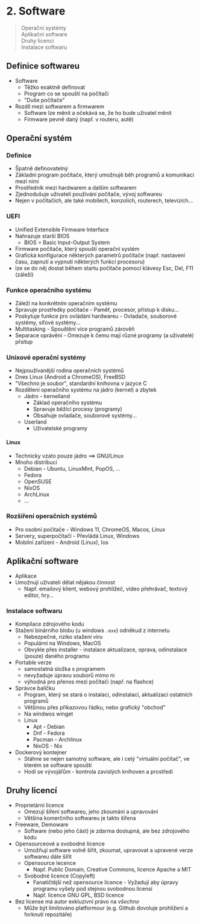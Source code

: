 # 2. Software

> Operační systémy \
> Aplikační software \
> Druhy licencí \
> Instalace softwaru

## Definice softwareu

- Software
  - Těžko exaktně definovat
  - Program co se spouští na počítači
  - "Duše počítače"
- Rozdíl mezi softwarem a firmwarem
  - Software lze měnit a očekává se, že ho bude uživatel měnit
  - Firmware pevně daný (např. v routeru, autě)

## Operační systém

### Definice

- Špatně definovatelný
- Základní program počítače, který umožnujě běh programů a komunikaci mezi nimi
- Prostředník mezi hardwarem a dalším softwarem
- Zjednodušuje uživateli používání počítače, vývoj softwareu
- Nejen v počítačích, ale také mobilech, konzolích, routerech, televizích...

### UEFI

- Unified Extensible Firmware Interface
- Nahrazuje starší BIOS
  - BIOS = Basic Input-Output System
- Firmware počítače, který spouští operační systém
- Grafická konfigurace některých parametrů počítače (např. nastavení času, zapnutí a vypnutí některých funkcí procesoru)
- lze se do něj dostat během startu počítače pomocí klávesy Esc, Del, F11 (záleží)

### Funkce operačního systému

- Záleží na konkrétním operačním systému
- Spravuje prostředky počítače - Paměť, procesor, přístup k disku...
- Poskytuje funkce pro ovládání hardwareu - Ovladače, souborové systémy, síťové systémy...
- Multitasking - Spouštění více programů zárověň
- Separace oprávění - Omezuje k čemu mají různé programy (a uživatelé) přsítup

### Unixové operační systémy

- Nejpoužívanější rodina operačních systémů
- Dnes Linux (Android a ChromeOS), FreeBSD
- "Všechno je soubor", standardní knihovna v jazyce C
- Rozdělení operačního systému na jádro (kernel) a zbytek
  - Jádro - kernelland
    - Základ operačního systému
    - Spravuje běžící procesy (programy)
    - Obsahuje ovladače, souborové systémy...
  - Userland
    - Uživatelské programy

#### Linux

- Technicky vzato pouze jádro $\implies$ GNU/Linux
- Mnoho distribucí
  - Debian - Ubuntu, LinuxMint, PopOS, ...
  - Fedora
  - OpenSUSE
  - NixOS
  - ArchLinux
  - ...

### Rozšíření operačních systémů

- Pro osobní počítače - Windows 11, ChromeOS, Macos, Linux
- Servery, superpočítačí - Převládá Linux, Windows
- Mobilní zařízení - Android (Linux), Ios

## Aplikační software

- Aplikace
- Umožnují uživateli dělat nějakou činnost
  - Např. emailový klient, webový prohlížeč, video přehrávač, textový editor, hry...

### Instalace softwaru

- Kompilace zdrojového kodu
- Stažení binárního blobu (u windows `.exe`) odněkud z internetu
  - Nebezpečné, riziko stažení viru
  - Populární na Windows, MacOS
  - Obvykle přes installer - instalace aktualizace, oprava, odinstalace (pouze) daného programu
- Portable verze
  - samostatná složka s programem
  - nevyžaduje úpravu souborů mimo ni
  - výhodná pro přenos mezi počítači (např. na flashce)
- Správce balíčku
  - Program, který se stará o instalaci, odinstalaci, aktualizaci ostatních programů
  - Většinou přes příkazovou řádku, nebo grafický "obchod"
  - Na windwos winget
  - Linux
    - Apt - Debian
    - Dnf - Fedora
    - Pacman - Archlinux
    - NixOS - Nix
- Dockerový kontejner
  - Stáhne se nejen samotný software, ale i celý "virtuální počítač", ve kterém se software spouští
  - Hodí se vývojářům - kontrola zavislých knihoven a prostředí

## Druhy licencí

- Proprietární licence
  - Omezují šíření softwareu, jeho zkoumání a upravování
  - Většina komerčního softwareu je takto šířena
- Freeware, Demoware
  - Software (nebo jeho část) je zdarma dostupná, ale bez zdrojového kódu
- Opensourceové a svobodné licence
  - Umožňují software volně šířit, zkoumat, upravovat a upravené verze softwareu dále šířit
  - Opensource lecence
    - Např. Public Domain, Creative Commons, licence Apache a MIT
  - Svobodné licence (Copyleft)
    - Fanatičtější než opensource licence - Vyžadují aby úpravy programu vyšely pod stejnou svobodnou licensí
    - Např. licence GNU GPL, BSD licence
- Bez license má autor exkluzivní právo na *všechno*
  - Může být limitováno platformour (e.g. Github dovoluje prohlížení a forknutí repozitáře)